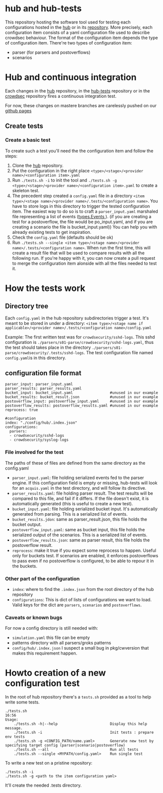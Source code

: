 # hub and hub-tests

This repository hosting the software tool used for testing each
configurations hosted in the [hub](https://hub.crowdsec.net) or in its
[repository](https://github.com/crowdsecurity/hub/). More precisely,
each configuration item consists of a yaml configuration file used to
describe crowdsec behaviour. The format of the configuration item
depends the type of configuration item. There're two types of
configuration item:
* parser (for parsers and postoverflows)
* scenarios 

# Hub and continuous integration

Each changes in the [hub](https://github.com/crowdsecurity/hub)
repository, in the
[hub-tests](https://github.com/crowdsecurity/hub-tests) repository or
in the [crowdsec](https://github.com/crowdsecurity/crowdsec)
repository fires a continuous integration test.

For now, these changes on mastere branches are carelessly pushed on
our [github pages](https://crowdsecurity.github.io/hub/)

## Create tests

### Create a basic test

To create such a test you'll need the the configuration item and
follow the steps:
1. Clone the [hub](https://github.com/crowdsecurity/hub) repository.
2. Put the configuration in the right place `<type>/<stage>/<provider name>/<configuration item>.yaml`
3. Run `./tests.sh -i` to init the tool and `./tests.sh -g
   <type>/<stage>/<provider name>/<configuration item>.yaml` to create
   a skeleton test.
4. The precedent step created a `config.yaml` file in a directory
`<item type>/<stage name>/<provider name>/.tests/<configuration
name>`. You have to store logs in this directory to trigger the tested
configuration item. The easiest way to do so is to craft a
`parser_input.yaml` marshaled file representing a list of events
([types.Events
](https://github.com/crowdsecurity/crowdsec/blob/eda9c03c82a2aa35d07053986c3d70fe15dd4b4e/pkg/types/event.go#L17)). (if
you are creating a test for a postoverflow, the file would be
po_input.yaml, and if you are creating a scenario the file is
bucket_input.yaml)) You can help you with already existing tests to
get inspiration.
5. Check the `config.yaml` file (defaults should be ok)
6. Run `./tests.sh --single <item type>/<stage name>/<provider
   name>/.tests/<configuration name>`. When run the first time, this
   will create a result file that will be used to compare results with
   all the following run. If you're happy with it, you can now create
   a pull request to merge the configuration item alonside with all
   the files needed to test it.

# How the tests work

## Directory tree

Each `config.yaml` in the hub repository subdirectories trigger a
test. It's meant to be stored in under a directory: `<item
type>/<stage name if applicable>/<provider name>/.tests/<configuration name>/config.yaml`

Example:
The first written test was for `crowdsecurity/sshd-logs`. This sshd configuration is `./parsers/s01-parse/crowdsecurity/sshd-logs.yaml`, thus the test should takes place in the directory `./parsers/s01-parse/crowdsecurity/.tests/sshd-logs`. The test configuration file named `config.yaml`is in this directory.

## configuration file format

```
parser_input: parser_input.yaml
parser_results: parser_results.yaml
bucket_input: bucket_input.yaml                 #unused in our example
bucket_results: bucket_result.json              #unused in our example
postoverflow_input: postoverflow_input.yaml     #unused in our example
postoverflow_results: postoverflow_results.yaml #unused in our example
reprocess: true

#configuration
index: "./config/hub/.index.json"
configurations:      
  parsers:
  - crowdsecurity/sshd-logs
  - crowdsecurity/syslog-logs
```

### File involved for the test
The paths of these of files are defined from the same directory as the config.yaml
* `parser_input.yaml`: file holding serialized events fed to the parser engine. If this configuration field is empty or missing, hub-tests will look for an `acquis.yaml` in the test directory, and will follow its directive.
* `parser_results.yaml`: file holding parser result. The test results will be compared to this file, and fail if it differs. If the file doesn't exist, it is automatically generated (this is useful to create a new test). 
* `bucket_input.yaml`: file holding serialized bucket input. It's automatically generated from parsing. This is a serialized list of events.
* `bucket_results.jdon`: same as parser_result.json, this file holds the bucket output. 
* `postoverflow_input.yaml`: same as bucket input, this file holds the serialized output of the scenarios. This is a serialized list of events.
* `postoverflow_results.json`: same as parser result, this file holds the postoverflow result.
* `reprocess`: make it true if you expect some reprocess to
  happen. Useful only for buckets test. If scenarios are enabled, it
  enforces postoverflows to pass even if no postoverflow is
  configured, to be able to repour it in the buckets.

### Other part of the configuration
* `index`: where to find the `.index.json` from the root directory of the hub repository
* `configurations`: This is dict of lists of configurations we want to load. Valid keys for the dict are `parsers`, `scenarios` and `postoverflows`. 

### Caveats or known bugs
For now a config directory is still needed with:
 * `simulation.yaml` this file can be empty
 * patterns directory with all parsers/groks patterns
 * `config/hub/.index.json` I suspect a small bug in pkg/cwversion that makes this requirement happen.

# Howto creation of a new configuration test

In the root of hub repository there's a `tests.sh` provided as a tool to help write some tests.
```
./tests.sh                                                                                                                          16:56
Usage:
    ./tests.sh -h|--help                        Display this help message.
    ./tests.sh -i                               Init tests : prepare env tests
    ./tests.sh -g <CONFIG_PATH/name.yaml>       Generate new test by specifying target config (parser|scenario|postoverflow)
    ./tests.sh --all                            Run all tests
    ./tests.sh --single <MYPATH/config.yaml>    Run single test
```

To write a new test on a pristine repository:
 ```
./tests.sh -i
./tests.sh -g <path to the item configuration yaml>
```
It'll create the needed .tests directory.

